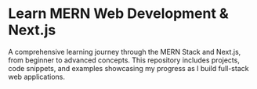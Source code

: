 # Learn MERN Web Development & Next.js
A comprehensive learning journey through the MERN Stack and Next.js, from beginner to advanced concepts. This repository includes projects, code snippets, and examples showcasing my progress as I build full-stack web applications.
